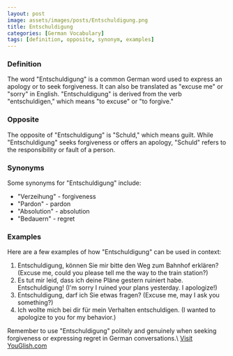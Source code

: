 ```yaml
---
layout: post
image: assets/images/posts/Entschuldigung.png
title: Entschuldigung
categories: [German Vocabulary]
tags: [definition, opposite, synonym, examples]
---
```


### Definition

The word "Entschuldigung" is a common German word used to express an apology or to seek forgiveness. It can also be translated as "excuse me" or "sorry" in English. "Entschuldigung" is derived from the verb "entschuldigen," which means "to excuse" or "to forgive."

### Opposite

The opposite of "Entschuldigung" is "Schuld," which means guilt. While "Entschuldigung" seeks forgiveness or offers an apology, "Schuld" refers to the responsibility or fault of a person.

### Synonyms

Some synonyms for "Entschuldigung" include:

- "Verzeihung" - forgiveness
- "Pardon" - pardon
- "Absolution" - absolution
- "Bedauern" - regret

### Examples

Here are a few examples of how "Entschuldigung" can be used in context:

1. Entschuldigung, können Sie mir bitte den Weg zum Bahnhof erklären? (Excuse me, could you please tell me the way to the train station?)
2. Es tut mir leid, dass ich deine Pläne gestern ruiniert habe. Entschuldigung! (I'm sorry I ruined your plans yesterday. I apologize!)
3. Entschuldigung, darf ich Sie etwas fragen? (Excuse me, may I ask you something?)
4. Ich wollte mich bei dir für mein Verhalten entschuldigen. (I wanted to apologize to you for my behavior.)

Remember to use "Entschuldigung" politely and genuinely when seeking forgiveness or expressing regret in German conversations.\ <a id="yg-widget-0" class="youglish-widget" data-query="Entschuldigung" data-lang="german" data-components="8412" data-auto-start="0" data-bkg-color="theme_light" data-title="How%20to%20pronounce%20Entschuldigung%20in%20German"  rel="nofollow" href="https://youglish.com">Visit YouGlish.com</a><script async src="https://youglish.com/public/emb/widget.js" charset="utf-8"></script>